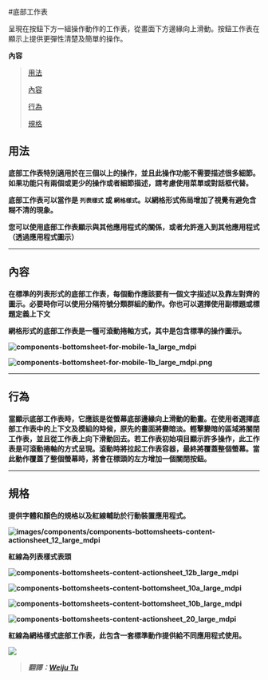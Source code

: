 #底部工作表

呈現在按鈕下方一組操作動作的工作表，從畫面下方邊緣向上滑動。按鈕工作表在顯示上提供更彈性清楚及簡單的操作。

**內容**

>[用法](#usage)
>
>[內容](#content)
>
>[行為](#behavior)
>
>[規格](#specs)


<h2 id='usage'>用法<h4>

底部工作表特別適用於在三個以上的操作，並且此操作功能不需要描述很多細節。如果功能只有兩個或更少的操作或者細節描述，請考慮使用菜單或對話框代替。

底部工作表可以當作是 `列表樣式` 或 `網格樣式`。以網格形式佈局增加了視覺有避免含糊不清的現象。

您可以使用底部工作表顯示與其他應用程式的關係，或者允許進入到其他應用程式 （透過應用程式圖示）

---

<h2 id='content'>內容<h4>

在標準的列表形式的底部工作表，每個動作應該要有一個文字描述以及靠左對齊的圖示。必要時你可以使用分隔符號分類群組的動作。你也可以選擇使用副標題或標題定義上下文

網格形式的底部工作表是一種可滾動捲軸方式，其中是包含標準的操作圖示。

![components-bottomsheet-for-mobile-1a_large_mdpi](images/components/components-bottomsheet-for-mobile-1a_large_mdpi.png)

![components-bottomsheet-for-mobile-1b_large_mdpi.png](images/components/components-bottomsheet-for-mobile-1b_large_mdpi.png)

---

<h2 id='behavior'>行為<h4>

當顯示底部工作表時，它應該是從螢幕底部邊緣向上滑動的動畫。在使用者選擇底部工作表中的上下文及模組的時候，原先的畫面將變暗淡。輕擊變暗的區域將關閉工作表，並且從工作表上向下滑動回去。若工作表初始項目顯示許多操作，此工作表是可滾動捲軸的方式呈現。滾動時將拉起工作表容器，最終將覆蓋整個螢幕。當此動作覆蓋了整個螢幕時，將會在標頭的左方增加一個關閉按鈕。

---

<h2 id='specs'>規格<h4>

提供字體和顏色的規格以及紅線輔助於行動裝置應用程式。

![images/components/components-bottomsheets-content-actionsheet_12_large_mdpi](images/components/components-bottomsheets-content-actionsheet_12_large_mdpi.png)

紅線為列表樣式表頭

![components-bottomsheets-content-actionsheet_12b_large_mdpi](images/components/components-bottomsheets-content-actionsheet_12b_large_mdpi.png)

![components-bottomsheets-content-bottomsheet_10a_large_mdpi](images/components/components-bottomsheets-content-bottomsheet_10a_large_mdpi.png)

![components-bottomsheets-content-bottomsheet_10b_large_mdpi](images/components/components-bottomsheets-content-bottomsheet_10b_large_mdpi.png)

![components-bottomsheets-content-actionsheet_20_large_mdpi](images/components/components-bottomsheets-content-actionsheet_20_large_mdpi.png)

紅線為網格樣式底部工作表，此包含一套標準動作提供給不同應用程式使用。

![](images/components/components-bottomsheets-content-actionsheet_20b_large_mdpi.png)

> *翻譯：[Weiju Tu](https://www.facebook.com/weiju516)*